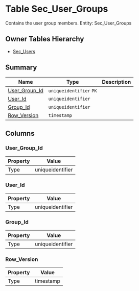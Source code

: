 # Table Sec_User_Groups

Contains the user group members. Entity: Sec_User_Groups

## Owner Tables Hierarchy

* [Sec_Users](Sec_Users.md)

## Summary

| Name | Type | Description |
| - | - | --- |
|[User_Group_Id](#user_group_id)|`uniqueidentifier` `PK`||
|[User_Id](#user_id)|`uniqueidentifier` ||
|[Group_Id](#group_id)|`uniqueidentifier` ||
|[Row_Version](#row_version)|`timestamp` ||

## Columns

### User_Group_Id

| Property | Value |
| - | - |
|Type|uniqueidentifier|

### User_Id

| Property | Value |
| - | - |
|Type|uniqueidentifier|

### Group_Id

| Property | Value |
| - | - |
|Type|uniqueidentifier|

### Row_Version

| Property | Value |
| - | - |
|Type|timestamp|


